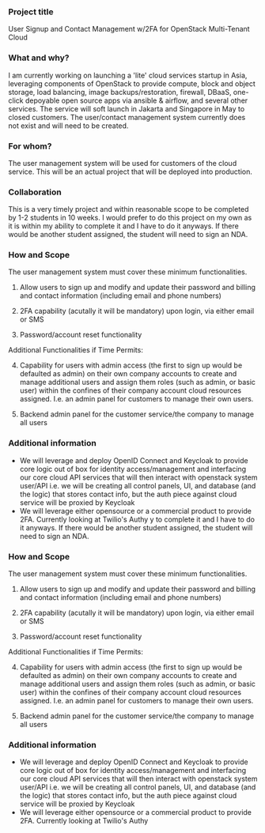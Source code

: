 ### Project title

User Signup and Contact Management w/2FA for OpenStack Multi-Tenant Cloud

### What and why?

I am currently working on launching a 'lite' cloud services startup in Asia, leveraging components of OpenStack to provide compute, block and object storage, load balancing, image backups/restoration, firewall, DBaaS, one-click depoyable open source apps via ansible & airflow, and several other services. The service will soft launch in Jakarta and Singapore in May to closed customers. The user/contact management system currently does not exist and will need to be created.

### For whom?

The user management system will be used for customers of the cloud service. This will be an actual project that will be deployed into production.

### Collaboration

This is a very timely project and within reasonable scope to be completed by 1-2 students in 10 weeks. I would prefer to do this project on my own as it is within my ability to complete it and I have to do it anyways. If there would be another student assigned, the student will need to sign an NDA.

### How and Scope

The user management system must cover these minimum functionalities.

1.  Allow users to sign up and modify and update their password and billing and contact information (including email and phone numbers)

2.  2FA capability (acutally it will be mandatory) upon login, via either email or SMS

3.  Password/account reset functionality

Additional Functionalities if Time Permits:

4.  Capability for users with admin access (the first to sign up would be defaulted as admin) on their own company accounts to create and manage additional users and assign them roles (such as admin, or basic user) within the confines of their company account cloud resources assigned. I.e. an admin panel for customers to manage their own users.

5.  Backend admin panel for the customer service/the company to manage all users

### Additional information

- We will leverage and deploy OpenID Connect and Keycloak to provide core logic out of box for identity access/management and interfacing our core cloud API services that will then interact with openstack system user/API
  i.e. we will be creating all control panels, UI, and database (and the logic) that stores contact info, but the auth piece against cloud service will be proxied by Keycloak
- We will leverage either opensource or a commercial product to provide 2FA. Currently looking at Twilio's Authy
  y to complete it and I have to do it anyways. If there would be another student assigned, the student will need to sign an NDA.

### How and Scope

The user management system must cover these minimum functionalities.

1.  Allow users to sign up and modify and update their password and billing and contact information (including email and phone numbers)

2.  2FA capability (acutally it will be mandatory) upon login, via either email or SMS

3.  Password/account reset functionality

Additional Functionalities if Time Permits:

4.  Capability for users with admin access (the first to sign up would be defaulted as admin) on their own company accounts to create and manage additional users and assign them roles (such as admin, or basic user) within the confines of their company account cloud resources assigned. I.e. an admin panel for customers to manage their own users.

5.  Backend admin panel for the customer service/the company to manage all users

### Additional information

- We will leverage and deploy OpenID Connect and Keycloak to provide core logic out of box for identity access/management and interfacing our core cloud API services that will then interact with openstack system user/API
  i.e. we will be creating all control panels, UI, and database (and the logic) that stores contact info, but the auth piece against cloud service will be proxied by Keycloak
- We will leverage either opensource or a commercial product to provide 2FA. Currently looking at Twilio's Authy
